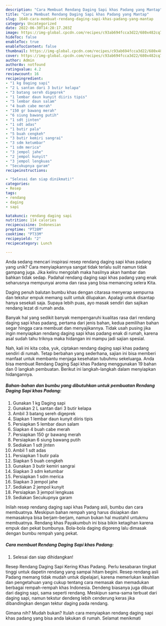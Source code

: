 ```yaml
---
description: "Cara Membuat Rendang Daging Sapi khas Padang yang Mantap"
title: "Cara Membuat Rendang Daging Sapi khas Padang yang Mantap"
slug: 1640-cara-membuat-rendang-daging-sapi-khas-padang-yang-mantap
category: Uncategorized
date: 2022-06-30T14:28:17.203Z
image: https://img-global.cpcdn.com/recipes/c93ab694fcca3d22/680x482cq70/rendang-daging-sapi-khas-padang-foto-resep-utama.jpg
hideToc: false
enableToc: true
enableTocContent: false
thumbnail: https://img-global.cpcdn.com/recipes/c93ab694fcca3d22/680x482cq70/rendang-daging-sapi-khas-padang-foto-resep-utama.jpg
cover: https://img-global.cpcdn.com/recipes/c93ab694fcca3d22/680x482cq70/rendang-daging-sapi-khas-padang-foto-resep-utama.jpg
author: Admin
authorAv: notfound
ratingvalue: 4.2
reviewcount: 16
recipeingredient:
- "1 kg Daging sapi"
- "2 L santan dari 3 butir kelapa"
- "3 batang sereh digeprek"
- "1 lembar daun kunyit diiris tipis"
- "5 lembar daun salam"
- "4 buah cabe merah"
- "150 gr bawang merah"
- "6 siung bawang putih"
- "1 sdt jinten"
- "1 sdt adas"
- "1 butir pala"
- "5 buah cengkeh"
- "3 butir kemiri sangrai"
- "3 sdm ketumbar"
- "1 sdm merica"
- "3 jempol jahe"
- "2 jempol kunyit"
- "3 jempol lengkuas"
- "Secukupnya garam"
recipeinstructions:

- "Selesai dan siap dinikmati!"
categories:
- Resep
tags:
- rendang
- daging
- sapi

katakunci: rendang daging sapi 
nutrition: 114 calories
recipecuisine: Indonesian
preptime: "PT28M"
cooktime: "PT33M"
recipeyield: "2"
recipecategory: Lunch

---
```





Anda sedang mencari inspirasi resep rendang daging sapi khas padang yang unik? Cara menyiapkannya sangat tidak terlalu sulit namun tidak gampang juga. Jika keliru mengolah maka hasilnya akan hambar dan bahkan tidak sedap. Padahal rendang daging sapi khas padang yang enak seharusnya mempunyai aroma dan rasa yang bisa memancing selera Kita.





Daging penuh balutan bumbu khas dengan citarasa menyerap sempurna dan tekstur empuk memang sulit untuk dilupakan. Apalagi untuk disantap hanya sesekali saja. Supaya lebih puas, ayo masak sendiri dan sajikan rendang lezat di rumah anda.

Banyak hal yang sedikit banyak mempengaruhi kualitas rasa dari rendang daging sapi khas padang, pertama dari jenis bahan, kedua pemilihan bahan segar hingga cara membuat dan menyajikannya. Tidak usah pusing jika ingin menyiapkan rendang daging sapi khas padang enak di rumah, karena asal sudah tahu triknya maka hidangan ini mampu jadi sajian spesial.






Nah, kali ini kita coba, yuk, ciptakan rendang daging sapi khas padang sendiri di rumah. Tetap berbahan yang sederhana, sajian ini bisa memberi manfaat untuk membantu menjaga kesehatan tubuhmu sekeluarga. Anda bisa membuat Rendang Daging Sapi khas Padang menggunakan 19 bahan dan 0 langkah pembuatan. Berikut ini langkah-langkah dalam menyiapkan hidangannya.

<!--inarticleads1-->

##### Bahan-bahan dan bumbu yang dibutuhkan untuk pembuatan Rendang Daging Sapi khas Padang:

1. Gunakan 1 kg Daging sapi
1. Gunakan 2 L santan dari 3 butir kelapa
1. Ambil 3 batang sereh digeprek
1. Siapkan 1 lembar daun kunyit diiris tipis
1. Persiapkan 5 lembar daun salam
1. Siapkan 4 buah cabe merah
1. Persiapkan 150 gr bawang merah
1. Persiapkan 6 siung bawang putih
1. Sediakan 1 sdt jinten
1. Ambil 1 sdt adas
1. Persiapkan 1 butir pala
1. Siapkan 5 buah cengkeh
1. Gunakan 3 butir kemiri sangrai
1. Siapkan 3 sdm ketumbar
1. Persiapkan 1 sdm merica
1. Siapkan 3 jempol jahe
1. Sediakan 2 jempol kunyit
1. Persiapkan 3 jempol lengkuas
1. Sediakan Secukupnya garam


Inilah resep rendang daging sapi khas Padang asli, bumbu dan cara membuatnya. Meskipun bahan rempah yang harus disiapkan dan memasaknya bisa berjam-berjam, namun bukan hal mustahil untukmu membuatnya. Rendang khas Payakumbuh ini bisa bikin ketagihan karena empuk dan pekat bumbunya. Bola-bola daging digoreng lalu dimasak dengan bumbu rempah yang pekat. 

<!--inarticleads2-->

##### Cara membuat Rendang Daging Sapi khas Padang:


1. Selesai dan siap dihidangkan!

Resep Rendang Daging Sapi Kering Khas Padang. Perlu kesabaran tingkat tinggi untuk dapetin rendang yang sampai hitam begini. Resep rendang asli Padang memang tidak mudah untuk dipelajari, karena memerlukan keahlian dan pengetahuan yang cukup tentang cara memasak dan memadukan berbagai rempah-rempah khas Indonesia. Dendeng biasanya juga dibuat dari daging sapi, sama seperti rendang. Meskipun sama-sama terbuat dari daging sapi, namun tekstur dendeng lebih cenderung keras jika dibandingkan dengan tektur daging pada rendang. 

Gimana nih? Mudah bukan? Itulah cara menyiapkan rendang daging sapi khas padang yang bisa anda lakukan di rumah. Selamat menikmati
